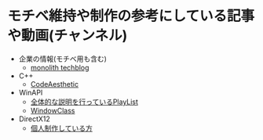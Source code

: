 # モチベ維持や制作の参考にしている記事や動画(チャンネル)
- 企業の情報(モチベ用も含む)
    - [monolith techblog](https://www.monolithsoft.co.jp/techblog/)
- C++
    - [CodeAesthetic](https://www.youtube.com/@CodeAesthetic)
- WinAPI
    - [全体的な説明を行っているPlayList](https://www.youtube.com/watch?v=eZy_vWDsYS4&list=PL6V_zpRWalRkZ5sg6KRLX0POKSD9RL8Es)
    - [WindowClass](https://www.youtube.com/watch?v=Y2rFMGG5TuI)
- DirectX12
    - [個人制作している方](https://www.youtube.com/@solagamedev)
